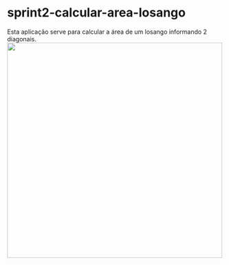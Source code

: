 # sprint2-calcular-area-losango
Esta aplicação serve para calcular a área de um losango informando 2 diagonais.
<img src="[https://i.pinimg.com/736x/4f/56/26/4f56263b6623975774dff6530540b1de.jpg](https://static.mundoeducacao.uol.com.br/mundoeducacao/2023/05/lousa-com-a-formula-da-area-do-losango.jpg)" style="width: 500px ;height: 500px;">

